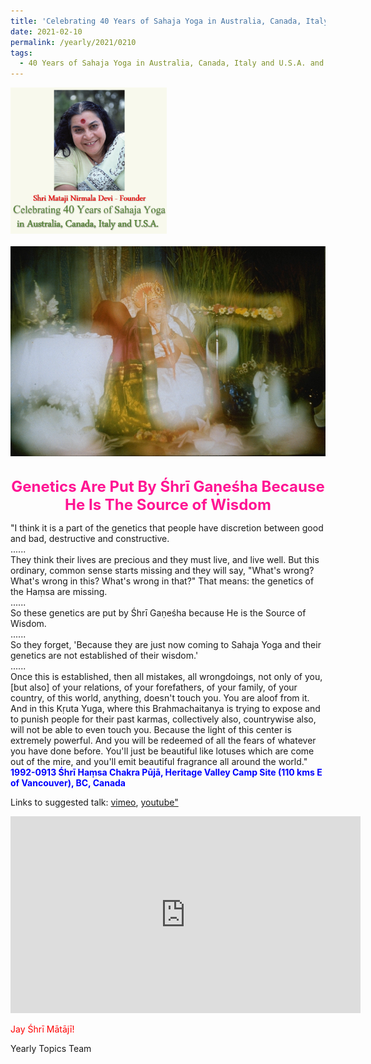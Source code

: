 ```yaml
---
title: 'Celebrating 40 Years of Sahaja Yoga in Australia, Canada, Italy and U.S.A. and its Culture, Post 6'
date: 2021-02-10
permalink: /yearly/2021/0210
tags:
  - 40 Years of Sahaja Yoga in Australia, Canada, Italy and U.S.A. and its Culture
---
```


<div style="text-align: left"><img src="/images/Celebrating40YearsSahajaYoga.png" width="250" /></div><br>

<div style="text-align: center"><img src="/images/image619.png" /></div>

<br>
<p style="color:DeepPink; text-align:center">
<font size="+2"><b>Genetics Are Put By Śhrī Gaṇeśha Because He Is The Source of Wisdom</b><br></font>
</p>

<p>
"I think it is a part of the genetics that people have discretion between good and bad, destructive and constructive.<br>
......<br>
They think their lives are precious and they must live, and live well. But this ordinary, common sense starts missing and they will say, "What's wrong? What's wrong in this? What's wrong in that?" That means: the genetics of the Haṃsa are missing.<br>
......<br>
So these genetics are put by Śhrī Gaṇeśha because He is the Source of Wisdom.<br>
......<br>
So they forget, 'Because they are just now coming to Sahaja Yoga and their genetics are not established of their wisdom.'<br>
......<br>
Once this is established, then all mistakes, all wrongdoings, not only of you, [but also] of your relations, of your forefathers, of your family, of your country, of this world, anything, doesn't touch you. You are aloof from it. And in this Kṛuta Yuga, where this Brahmachaitanya is trying to expose and to punish people for their past karmas, collectively also, countrywise also, will not be able to even touch you. Because the light of this center is extremely powerful. And you will be redeemed of all the fears of whatever you have done before. You'll just be beautiful like lotuses which are come out of the mire, and you'll emit beautiful fragrance all around the world."<br>
<font color="blue"><b>1992-0913 Śhrī Haṃsa Chakra Pūjā, Heritage Valley Camp Site (110 kms E of Vancouver), BC, Canada</b></font><br>
</p>

Links to suggested talk: <a href="https://vimeo.com/88801128"> vimeo</a>, <a href="https://youtu.be/AxLrPKDhDT8"> youtube"</a><br>

<iframe width="560" height="315" src="https://www.youtube.com/embed/AxLrPKDhDT8" frameborder="0" allow="accelerometer; autoplay; clipboard-write; encrypted-media; gyroscope; picture-in-picture" allowfullscreen></iframe>

<p style="color:red;">Jay Śhrī Mātājī!<br></p>

Yearly Topics Team